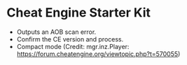 # Cheat Engine Starter Kit
* Outputs an AOB scan error.
* Confirm the CE version and process.
* Compact mode (Credit: mgr.inz.Player: https://forum.cheatengine.org/viewtopic.php?t=570055)
